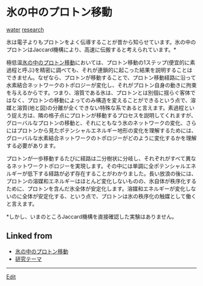 # 氷の中のプロトン移動

[water](water.md) [research](research.md)

氷は電子よりもプロトンをよく伝導することが昔から知らせています。氷の中のプロトンはJaccard機構により、高速に伝搬すると考えられています。*



極低温[氷の中のプロトン移動](氷の中のプロトン移動.md)においては、プロトン移動の1ステップ(便宜的に素過程と呼ぶ)を精密に調べても、それが連鎖的に起こった結果を説明することはできません。なぜなら、プロトンが移動することで、プロトン移動経路に沿って水素結合ネットワークのトポロジーが変化し、それがプロトン自身の動きに拘束を与えるからです。つまり、溶質である氷は、プロトンとは別個に揺らぐ客体ではなく、プロトンの移動によってのみ構造を変えることができるという点で、溶媒と溶質(地と図)の分離が全くできない特殊な系であると言えます。素過程という捉え方は、隣の格子点にプロトンが移動するプロセスを説明してくれますが、グローバルなプロトンの移動と、それにともなう氷のネットワークの変化、さらにはプロトンから見たポテンシャルエネルギー地形の変化を理解するためには、グローバルな水素結合ネットワークのトポロジーがどのように変化するかを理解する必要があります。



プロトンが一歩移動するたびに経路は二分樹状に分岐し、それぞれがすべて異なるネットワークトポロジーを実現します。その中には単調に全ポテンシャルエネルギーが低下する経路が必ず存在することがわかりました。長い放浪の後には、プロトンの溶媒和エネルギーはほとんど変化しないものの、氷自体が秩序化するために、プロトンを含んだ氷全体が安定化します。溶媒和エネルギーが変化しないのに全体が安定化する、という点で、プロトンは氷の秩序化の触媒として働くと言えます。



*しかし、いまのところJaccard機構を直接確認した実験はありません。



## Linked from

* [氷の中のプロトン移動](氷の中のプロトン移動.md)
* [研究テーマ](研究テーマ.md)


----
[Edit](https://github.com/vitroid/vitroid.github.io/edit/master/MD/氷の中のプロトン移動.md)
